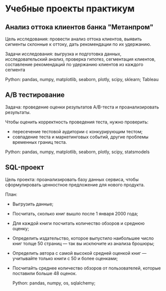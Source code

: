 # Учебные проекты практикум
## Анализ оттока клиентов банка "Метанпром"
Цель исследования: провести анализ оттока клиентов, выявить сигменты склонные к оттоку, дать рекомендации по их удержанию.

Задачи исследования: выгрузка и подготовка данных, исследовательский анализ, проверка гипотез, сегментация клиентов, составление рекомендаций по удержанию клиентов из каждого сегмента

Python: pandas, numpy, matplotlib, seaborn, plotly, scipy, sklearn; Tableau

## A/B тестирование
Задача: проведение оценки результатов A/B-теста и проанализировать результаты. 

Чтобы оценить корректность проведения теста, нужно проверить:
- пересечение тестовой аудитории с конкурирующим тестом;
- совпадение теста и маркетинговых событий, другие проблемы временных границ теста.

Python: pandas, numpy, matplotlib, seaborn, plotly, scipy, statsmodels

## SQL-проект

Цель проекта: проанализировать базу данных сервиса, чтобы сформулировать ценностное предложение для нового продукта.

План: 
- Выгрузить данные;
- Посчитать, сколько книг вышло после 1 января 2000 года;
- Для каждой книги посчитать количество обзоров и среднюю оценку;
- Определить издательство, которое выпустило наибольшее число книг толще 50 страниц — так вы исключите из анализа брошюры;
- Определить автора с самой высокой средней оценкой книг — учитывайте только книги с 50 и более оценками;
- Посчитайть среднее количество обзоров от пользователей, которые поставили больше 48 оценок.

  Python: pandas, numpy, os, sqlalchemy;
